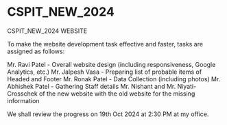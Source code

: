 # CSPIT_NEW_2024
CSPIT_NEW_2024 WEBSITE

To make the website development task effective and faster, tasks are assigned as follows:

Mr. Ravi Patel - Overall website design (including responsiveness, Google Analytics, etc.)
Mr. Jalpesh Vasa - Preparing list of probable items of Headed and Footer
Mr. Ronak Patel - Data Collection (including photos)
Mr. Abhishek Patel - Gathering Staff details
Mr. Nishant and Mr. Niyati-Crosschek of the new website with the old website for the missing information

We shall review the progress on 19th Oct 2024 at 2:30 PM at my office.
